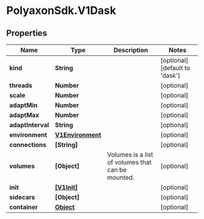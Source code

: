 # PolyaxonSdk.V1Dask

## Properties

Name | Type | Description | Notes
------------ | ------------- | ------------- | -------------
**kind** | **String** |  | [optional] [default to &#39;dask&#39;]
**threads** | **Number** |  | [optional] 
**scale** | **Number** |  | [optional] 
**adaptMin** | **Number** |  | [optional] 
**adaptMax** | **Number** |  | [optional] 
**adaptInterval** | **String** |  | [optional] 
**environment** | [**V1Environment**](V1Environment.md) |  | [optional] 
**connections** | **[String]** |  | [optional] 
**volumes** | **[Object]** | Volumes is a list of volumes that can be mounted. | [optional] 
**init** | [**[V1Init]**](V1Init.md) |  | [optional] 
**sidecars** | **[Object]** |  | [optional] 
**container** | [**Object**](.md) |  | [optional] 


